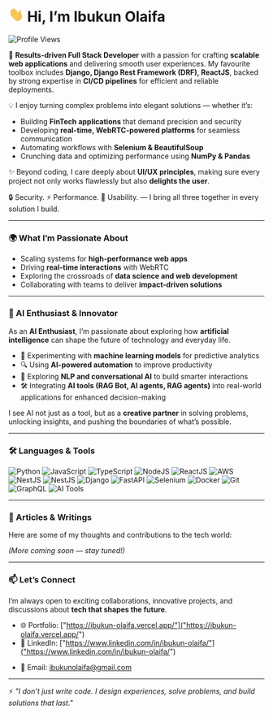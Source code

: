 # <img src="https://raw.githubusercontent.com/ABSphreak/ABSphreak/master/gifs/Hi.gif" width="30px"> Hi, I’m Ibukun Olaifa  

![Profile Views](https://komarev.com/ghpvc/?username=ibukun-brain&label=Profile%20Views&color=0e75b6&style=flat)

🚀 **Results-driven Full Stack Developer** with a passion for crafting **scalable web applications** and delivering smooth user experiences. My favourite toolbox includes **Django, Django Rest Framework (DRF), ReactJS**, backed by strong expertise in **CI/CD pipelines** for efficient and reliable deployments.  

💡 I enjoy turning complex problems into elegant solutions — whether it’s:  
- Building **FinTech applications** that demand precision and security  
- Developing **real-time, WebRTC-powered platforms** for seamless communication  
- Automating workflows with **Selenium & BeautifulSoup**  
- Crunching data and optimizing performance using **NumPy & Pandas**  

✨ Beyond coding, I care deeply about **UI/UX principles**, making sure every project not only works flawlessly but also **delights the user**.  

🔒 Security. ⚡ Performance. 🎨 Usability. — I bring all three together in every solution I build.  

---

### 🌍 What I’m Passionate About  
- Scaling systems for **high-performance web apps**  
- Driving **real-time interactions** with WebRTC  
- Exploring the crossroads of **data science and web development**  
- Collaborating with teams to deliver **impact-driven solutions**  

---

### 🤖 AI Enthusiast & Innovator  

As an **AI Enthusiast**, I’m passionate about exploring how **artificial intelligence** can shape the future of technology and everyday life.  

- 🧠 Experimenting with **machine learning models** for predictive analytics  
- 🔍 Using **AI-powered automation** to improve productivity  
- 💬 Exploring **NLP and conversational AI** to build smarter interactions  
- 🛠️ Integrating **AI tools (RAG Bot, AI agents, RAG agents)** into real-world applications for enhanced decision-making  

I see AI not just as a tool, but as a **creative partner** in solving problems, unlocking insights, and pushing the boundaries of what’s possible.  

---

### 🛠️ Languages & Tools  

<p align="left">
  <img src="https://cdn.jsdelivr.net/gh/devicons/devicon/icons/python/python-original.svg" width="40" height="40" alt="Python"/>
  <img src="https://cdn.jsdelivr.net/gh/devicons/devicon/icons/javascript/javascript-original.svg" width="40" height="40" alt="JavaScript"/>
  <img src="https://cdn.jsdelivr.net/gh/devicons/devicon/icons/typescript/typescript-original.svg" width="40" height="40" alt="TypeScript"/>
  <img src="https://cdn.jsdelivr.net/gh/devicons/devicon/icons/nodejs/nodejs-original.svg" width="40" height="40" alt="NodeJS"/>
  <img src="https://cdn.jsdelivr.net/gh/devicons/devicon@latest/icons/react/react-original-wordmark.svg" width="40" height="40" alt="ReactJS"/>
  <img src="https://cdn.jsdelivr.net/gh/devicons/devicon@latest/icons/amazonwebservices/amazonwebservices-plain-wordmark.svg" width="40" height="40" alt="AWS"/>
  <img src="https://cdn.jsdelivr.net/gh/devicons/devicon@latest/icons/nextjs/nextjs-original.svg" width="40" height="40" alt="NextJS"/>
  <img src="https://cdn.jsdelivr.net/gh/devicons/devicon@latest/icons/nestjs/nestjs-original.svg" width="40" height="40" alt="NestJS"/>
  <img src="https://cdn.jsdelivr.net/gh/devicons/devicon/icons/django/django-plain.svg" width="40" height="40" alt="Django"/>
  <img src="https://cdn.jsdelivr.net/gh/devicons/devicon/icons/fastapi/fastapi-original.svg" width="40" height="40" alt="FastAPI"/>
  <img src="https://cdn.jsdelivr.net/gh/devicons/devicon/icons/selenium/selenium-original.svg" width="40" height="40" alt="Selenium"/>
  <img src="https://cdn.jsdelivr.net/gh/devicons/devicon/icons/docker/docker-original.svg" width="40" height="40" alt="Docker"/>
  <img src="https://cdn.jsdelivr.net/gh/devicons/devicon/icons/git/git-original.svg" width="40" height="40" alt="Git"/>
  <img src="https://cdn.jsdelivr.net/gh/devicons/devicon/icons/graphql/graphql-plain.svg" width="40" height="40" alt="GraphQL"/>
  <img src="https://cdn-icons-png.flaticon.com/512/4712/4712109.png" width="40" height="40" alt="AI Tools"/>
</p>

---

### 📝 Articles & Writings  
Here are some of my thoughts and contributions to the tech world:  

<!-- [Article Title 1](#) -->  


*(More coming soon — stay tuned!)*  

---

### 📫 Let’s Connect  
I’m always open to exciting collaborations, innovative projects, and discussions about **tech that shapes the future**.  

- 🌐 Portfolio: ["https://ibukun-olaifa.vercel.app/"]("https://ibukun-olaifa.vercel.app/")  
- 💼 LinkedIn: ["https://www.linkedin.com/in/ibukun-olaifa/"]("https://www.linkedin.com/in/ibukun-olaifa/")  
<!--- 🐦 Twitter/X: [your-twitter-link](#) -->  
- 📧 Email: [ibukunolaifa@gmail.com]("ibukunolaifa@gmail.com")  

---

⚡ *"I don’t just write code. I design experiences, solve problems, and build solutions that last."*  
